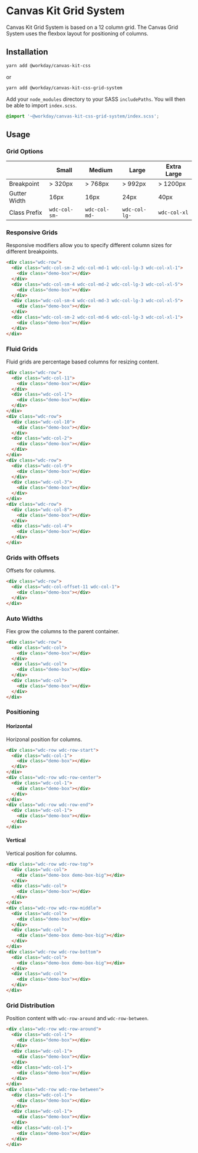 # Canvas Kit Grid System

Canvas Kit Grid System is based on a 12 column grid. The Canvas Grid System uses the flexbox layout
for positioning of columns.

## Installation

```sh
yarn add @workday/canvas-kit-css
```

or

```sh
yarn add @workday/canvas-kit-css-grid-system
```

Add your `node_modules` directory to your SASS `includePaths`. You will then be able to import
`index.scss`.

```scss
@import '~@workday/canvas-kit-css-grid-system/index.scss';
```

## Usage

### Grid Options

|              | Small         | Medium        | Large         | Extra Large  |
| ------------ | ------------- | ------------- | ------------- | ------------ |
| Breakpoint   | > 320px       | > 768px       | > 992px       | > 1200px     |
| Gutter Width | 16px          | 16px          | 24px          | 40px         |
| Class Prefix | `wdc-col-sm-` | `wdc-col-md-` | `wdc-col-lg-` | `wdc-col-xl` |

### Responsive Grids

Responsive modifiers allow you to specify different column sizes for different breakpoints.

```html
<div class="wdc-row">
  <div class="wdc-col-sm-2 wdc-col-md-1 wdc-col-lg-3 wdc-col-xl-1">
    <div class="demo-box"></div>
  </div>
  <div class="wdc-col-sm-4 wdc-col-md-2 wdc-col-lg-3 wdc-col-xl-5">
    <div class="demo-box"></div>
  </div>
  <div class="wdc-col-sm-4 wdc-col-md-3 wdc-col-lg-3 wdc-col-xl-5">
    <div class="demo-box"></div>
  </div>
  <div class="wdc-col-sm-2 wdc-col-md-6 wdc-col-lg-3 wdc-col-xl-1">
    <div class="demo-box"></div>
  </div>
</div>
```

### Fluid Grids

Fluid grids are percentage based columns for resizing content.

```html
<div class="wdc-row">
  <div class="wdc-col-11">
    <div class="demo-box"></div>
  </div>
  <div class="wdc-col-1">
    <div class="demo-box"></div>
  </div>
</div>
<div class="wdc-row">
  <div class="wdc-col-10">
    <div class="demo-box"></div>
  </div>
  <div class="wdc-col-2">
    <div class="demo-box"></div>
  </div>
</div>
<div class="wdc-row">
  <div class="wdc-col-9">
    <div class="demo-box"></div>
  </div>
  <div class="wdc-col-3">
    <div class="demo-box"></div>
  </div>
</div>
<div class="wdc-row">
  <div class="wdc-col-8">
    <div class="demo-box"></div>
  </div>
  <div class="wdc-col-4">
    <div class="demo-box"></div>
  </div>
</div>
```

### Grids with Offsets

Offsets for columns.

```html
<div class="wdc-row">
  <div class="wdc-col-offset-11 wdc-col-1">
    <div class="demo-box"></div>
  </div>
</div>
```

### Auto Widths

Flex grow the columns to the parent container.

```html
<div class="wdc-row">
  <div class="wdc-col">
    <div class="demo-box"></div>
  </div>
  <div class="wdc-col">
    <div class="demo-box"></div>
  </div>
  <div class="wdc-col">
    <div class="demo-box"></div>
  </div>
</div>
```

### Positioning

#### Horizontal

Horizonal position for columns.

```html
<div class="wdc-row wdc-row-start">
  <div class="wdc-col-1">
    <div class="demo-box"></div>
  </div>
</div>
<div class="wdc-row wdc-row-center">
  <div class="wdc-col-1">
    <div class="demo-box"></div>
  </div>
</div>
<div class="wdc-row wdc-row-end">
  <div class="wdc-col-1">
    <div class="demo-box"></div>
  </div>
</div>
```

#### Vertical

Vertical position for columns.

```html
<div class="wdc-row wdc-row-top">
  <div class="wdc-col">
    <div class="demo-box demo-box-big"></div>
  </div>
  <div class="wdc-col">
    <div class="demo-box"></div>
  </div>
</div>
<div class="wdc-row wdc-row-middle">
  <div class="wdc-col">
    <div class="demo-box"></div>
  </div>
  <div class="wdc-col">
    <div class="demo-box demo-box-big"></div>
  </div>
</div>
<div class="wdc-row wdc-row-bottom">
  <div class="wdc-col">
    <div class="demo-box demo-box-big"></div>
  </div>
  <div class="wdc-col">
    <div class="demo-box"></div>
  </div>
</div>
```

### Grid Distribution

Position content with `wdc-row-around` and `wdc-row-between`.

```html
<div class="wdc-row wdc-row-around">
  <div class="wdc-col-1">
    <div class="demo-box"></div>
  </div>
  <div class="wdc-col-1">
    <div class="demo-box"></div>
  </div>
  <div class="wdc-col-1">
    <div class="demo-box"></div>
  </div>
</div>
<div class="wdc-row wdc-row-between">
  <div class="wdc-col-1">
    <div class="demo-box"></div>
  </div>
  <div class="wdc-col-1">
    <div class="demo-box"></div>
  </div>
  <div class="wdc-col-1">
    <div class="demo-box"></div>
  </div>
</div>
```
